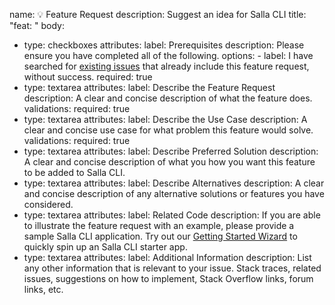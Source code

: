name: 💡 Feature Request
description: Suggest an idea for Salla CLI
title: "feat: "
body:
  - type: checkboxes
    attributes:
      label: Prerequisites
      description: Please ensure you have completed all of the following.
      options:
        - label: I have searched for [existing issues](https://github.com/SallaApp/Salla-CLI/issues) that already include this feature request, without success.
          required: true
  - type: textarea
    attributes:
      label: Describe the Feature Request
      description: A clear and concise description of what the feature does.
    validations:
      required: true
  - type: textarea
    attributes:
      label: Describe the Use Case
      description: A clear and concise use case for what problem this feature would solve.
    validations:
      required: true
  - type: textarea
    attributes:
      label: Describe Preferred Solution
      description: A clear and concise description of what you how you want this feature to be added to Salla CLI.
  - type: textarea
    attributes:
      label: Describe Alternatives
      description: A clear and concise description of any alternative solutions or features you have considered.
  - type: textarea
    attributes:
      label: Related Code
      description: If you are able to illustrate the feature request with an example, please provide a sample Salla CLI application. Try out our [Getting Started Wizard](https://salla.dev/blog/meet-salla-cli/) to quickly spin up an Salla CLI starter app.
  - type: textarea
    attributes:
      label: Additional Information
      description: List any other information that is relevant to your issue. Stack traces, related issues, suggestions on how to implement, Stack Overflow links, forum links, etc.